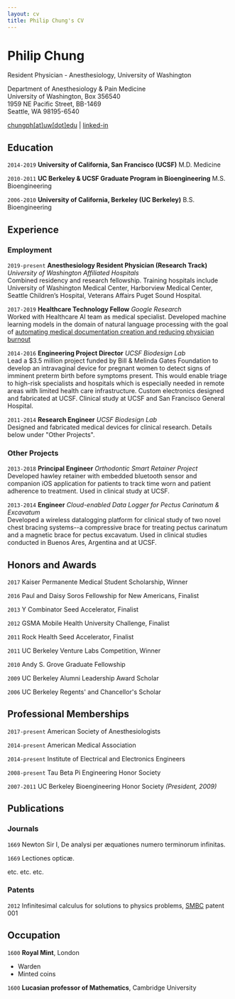 ```yaml
---
layout: cv
title: Philip Chung's CV
---
```

# Philip Chung
Resident Physician - Anesthesiology, University of Washington

<p>Department of Anesthesiology & Pain Medicine
<br/>University of Washington, Box 356540
<br/>1959 NE Pacific Street, BB-1469
<br/>Seattle, WA 98195-6540</p>

<div id="webaddress">
<a href="mailto:chungph@uw.edu"><i class="fas fa-envelope"></i> chungph[at]uw[dot]edu</a>
| <a href="https://www.linkedin.com/in/philipchung"><i class="fab fa-linkedin"></i> linked-in</a>
</div>

## Education

`2014-2019`
__University of California, San Francisco (UCSF)__
M.D. Medicine

`2010-2011`
__UC Berkeley & UCSF Graduate Program in Bioengineering__
M.S. Bioengineering

`2006-2010`
__University of California, Berkeley (UC Berkeley)__
B.S. Bioengineering

## Experience

### Employment
`2019-present`
__Anesthesiology Resident Physician (Research Track)__
*University of Washington Affiliated Hospitals* <br>Combined residency and research fellowship.  Training hospitals include University of Washington Medical Center, Harborview Medical Center, Seattle Children’s Hospital, Veterans Affairs Puget Sound Hospital.

`2017-2019`
__Healthcare Technology Fellow__
*Google Research* <br>Worked with Healthcare AI team as medical specialist.  Developed machine learning models in the domain of natural language processing with the goal of [automating medical documentation creation and reducing physician burnout](https://research.googleblog.com/2017/11/understanding-medical-conversations.html)

`2014-2016`
__Engineering Project Director__
*UCSF Biodesign Lab* <br>Lead a $3.5 million project funded by Bill & Melinda Gates Foundation to develop an intravaginal device for pregnant women to detect signs of imminent preterm birth before symptoms present.  This would enable triage to high-risk specialists and hospitals which is especially needed in remote areas with limited health care infrastructure.  Custom electronics designed and fabricated at UCSF.  Clinical study at UCSF and San Francisco General Hospital.

`2011-2014`
__Research Engineer__
*UCSF Biodesign Lab* <br> Designed and fabricated medical devices for clinical research.  Details below under "Other Projects".


### Other Projects

`2013-2018`
__Principal Engineer__
*Orthodontic Smart Retainer Project* <br> Developed hawley retainer with embedded bluetooth sensor and companion iOS application for patients to track time worn and patient adherence to treatment.  Used in clinical study at UCSF.

`2013-2014`
__Engineer__
*Cloud-enabled Data Logger for Pectus Carinatum & Excavatum* <br> Developed a wireless datalogging platform for clinical study of two novel chest bracing systems--a compressive brace for treating pectus carinatum and a magnetic brace for pectus excavatum.  Used in clinical studies conducted in Buenos Ares, Argentina and at UCSF.

## Honors and Awards

`2017` Kaiser Permanente Medical Student Scholarship, Winner

`2016` Paul and Daisy Soros Fellowship for New Americans, Finalist

`2013` Y Combinator Seed Accelerator, Finalist

`2012` GSMA Mobile Health University Challenge, Finalist

`2011` Rock Health Seed Accelerator, Finalist

`2011` UC Berkeley Venture Labs Competition, Winner

`2010` Andy S. Grove Graduate Fellowship

`2009` UC Berkeley Alumni Leadership Award Scholar

`2006` UC Berkeley Regents' and Chancellor's Scholar

## Professional Memberships

`2017-present` American Society of Anesthesiologists

`2014-present` American Medical Association

`2014-present` Institute of Electrical and Electronics Engineers

`2008-present` Tau Beta Pi Engineering Honor Society

`2007-2011` UC Berkeley Bioengineering Honor Society *(President, 2009)*

## Publications

<!-- A list is also available [online](http://scholar.google.co.uk/citations?user=LTOTl0YAAAAJ) -->

### Journals

`1669`
Newton Sir I, De analysi per æquationes numero terminorum infinitas. 

`1669`
Lectiones opticæ.

etc. etc. etc.

### Patents

`2012`
Infinitesimal calculus for solutions to physics problems, [SMBC](http://www.techdirt.com/articles/20121011/09312820678/if-patents-had-been-around-time-newton.shtml) patent 001


## Occupation

`1600`
__Royal Mint__, London

- Warden
- Minted coins

`1600`
__Lucasian professor of Mathematics__, Cambridge University



<!-- ### Footer

Last updated: May 2013 -->


